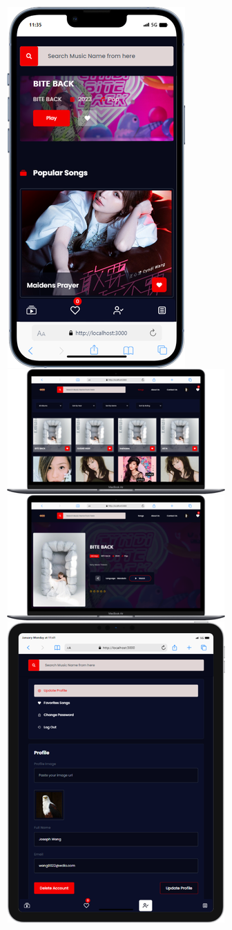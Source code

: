 <img src="Devices/mobile.png">
<img src="Devices/mobile (1).png">
<img src="Devices/mobile (2).png">
<img src="Devices/mobile (3).png">
